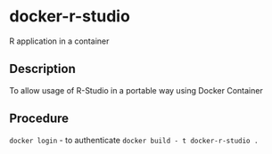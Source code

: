 # docker-r-studio
 R application in a container
 
 ## Description
 
 To allow usage of R-Studio in a portable way using Docker Container
 
 ## Procedure
 
 `docker login` - to authenticate
 `docker build - t docker-r-studio .`
